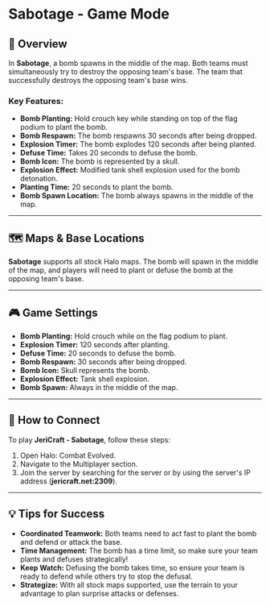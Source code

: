 # Sabotage - Game Mode

## 📝 Overview

In **Sabotage**, a bomb spawns in the middle of the map. Both teams must simultaneously try to destroy the opposing
team's base. The team that successfully destroys the opposing team's base wins.

### Key Features:

- **Bomb Planting:** Hold crouch key while standing on top of the flag podium to plant the bomb.
- **Bomb Respawn:** The bomb respawns 30 seconds after being dropped.
- **Explosion Timer:** The bomb explodes 120 seconds after being planted.
- **Defuse Time:** Takes 20 seconds to defuse the bomb.
- **Bomb Icon:** The bomb is represented by a skull.
- **Explosion Effect:** Modified tank shell explosion used for the bomb detonation.
- **Planting Time:** 20 seconds to plant the bomb.
- **Bomb Spawn Location:** The bomb always spawns in the middle of the map.

---

## 🗺️ Maps & Base Locations

**Sabotage** supports all stock Halo maps. The bomb will spawn in the middle of the map, and players will need to plant
or defuse the bomb at the opposing team's base.

---

## 🎮 Game Settings

- **Bomb Planting:** Hold crouch while on the flag podium to plant.
- **Explosion Timer:** 120 seconds after planting.
- **Defuse Time:** 20 seconds to defuse the bomb.
- **Bomb Respawn:** 30 seconds after being dropped.
- **Bomb Icon:** Skull represents the bomb.
- **Explosion Effect:** Tank shell explosion.
- **Bomb Spawn:** Always in the middle of the map.

---

## 📡 How to Connect

To play **JeriCraft - Sabotage**, follow these steps:

1. Open Halo: Combat Evolved.
2. Navigate to the Multiplayer section.
3. Join the server by searching for the server or by using the server's IP address (**jericraft.net:2309**).

---

## 💡 Tips for Success

- **Coordinated Teamwork:** Both teams need to act fast to plant the bomb and defend or attack the base.
- **Time Management:** The bomb has a time limit, so make sure your team plants and defuses strategically!
- **Keep Watch:** Defusing the bomb takes time, so ensure your team is ready to defend while others try to stop the
  defusal.
- **Strategize:** With all stock maps supported, use the terrain to your advantage to plan surprise attacks or defenses.
